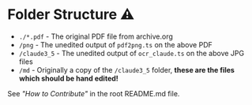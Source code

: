 # Folder Structure ⚠️

- `./*.pdf` - The original PDF file from archive.org
- `/png` - The unedited output of `pdf2png.ts` on the above PDF
- `/claude3_5` - The unedited output of `ocr_claude.ts` on the above JPG files
- `/md` - Originally a copy of the `/claude3_5` folder, **these are the files which should be hand edited!**

See *"How to Contribute"* in the root README.md file.
